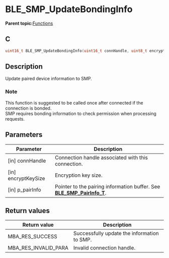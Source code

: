 # BLE\_SMP\_UpdateBondingInfo

**Parent topic:**[Functions](GUID-B4A018ED-CB34-4D52-A7F9-3E7808C43BF8.md)

## C

```c
uint16_t BLE_SMP_UpdateBondingInfo(uint16_t connHandle, uint8_t encryptKeySize, BLE_SMP_PairInfo_T *p_pairInfo);
```

## Description

Update paired device information to SMP.

### Note

This function is suggested to be called once after connected if the connection is bonded.<br />SMP requires bonding information to check permission when processing requests.

## Parameters

|Parameter|Description|
|---------|-----------|
|\[in\] connHandle|Connection handle associated with this connection.|
|\[in\] encryptKeySize|Encryption key size.|
|\[in\] p\_pairInfo|Pointer to the pairing information buffer. See **[BLE\_SMP\_PairInfo\_T](GUID-B0692245-D5C0-4B6B-9B8B-7E413D4BF7BC.md)**.|

## Return values

|Return value|Description|
|------------|-----------|
|MBA\_RES\_SUCCESS|Successfully update the information to SMP.|
|MBA\_RES\_INVALID\_PARA|Invalid connection handle.|

